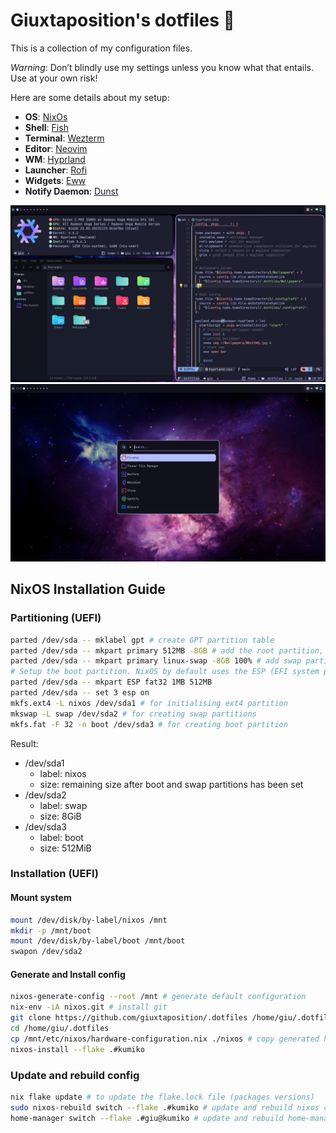 # Giuxtaposition's dotfiles 💜

This is a collection of my configuration files.

_Warning_: Don’t blindly use my settings unless you know what that entails. Use at your own risk!

Here are some details about my setup:

- **OS**: [NixOs](https://github.com/NixOS/nixpkgs)
- **Shell**: [Fish](https://github.com/fish-shell/fish-shell)
- **Terminal**: [Wezterm](https://github.com/wez/wezterm)
- **Editor**: [Neovim](https://github.com/neovim/neovim/)
- **WM**: [Hyprland](https://github.com/hyprwm/Hyprland)
- **Launcher**: [Rofi](https://github.com/davatorium/rofi)
- **Widgets**: [Eww](https://github.com/elkowar/eww)
- **Notify Daemon**: [Dunst](https://github.com/dunst-project/dunst)

![](/.github/images/screenshot1.png)
![](/.github/images/screenshot2.png)

## NixOS Installation Guide

### Partitioning (UEFI)

```bash
parted /dev/sda -- mklabel gpt # create GPT partition table
parted /dev/sda -- mkpart primary 512MB -8GB # add the root partition, this will fill the disk except for the end part, where the swap will live and space left in front will be used by the boot partition
parted /dev/sda -- mkpart primary linux-swap -8GB 100% # add swap partition
# Setup the boot partition. NixOS by default uses the ESP (EFI system partition) as its /boot partition. It uses the initially reserved 512MiB at the start of the disk.
parted /dev/sda -- mkpart ESP fat32 1MB 512MB
parted /dev/sda -- set 3 esp on
mkfs.ext4 -L nixos /dev/sda1 # for initialising ext4 partition
mkswap -L swap /dev/sda2 # for creating swap partitions
mkfs.fat -F 32 -n boot /dev/sda3 # for creating boot partition

```

Result:

- /dev/sda1
  - label: nixos
  - size: remaining size after boot and swap partitions has been set
- /dev/sda2
  - label: swap
  - size: 8GiB
- /dev/sda3
  - label: boot
  - size: 512MiB

### Installation (UEFI)

#### Mount system

```bash
mount /dev/disk/by-label/nixos /mnt
mkdir -p /mnt/boot
mount /dev/disk/by-label/boot /mnt/boot
swapon /dev/sda2
```

#### Generate and Install config

```bash
nixos-generate-config --root /mnt # generate default configuration
nix-env -iA nixos.git # install git
git clone https://github.com/giuxtaposition/.dotfiles /home/giu/.dotfiles
cd /home/giu/.dotfiles
cp /mnt/etc/nixos/hardware-configuration.nix ./nixos # copy generated hardware-configuration
nixos-install --flake .#kumiko
```

### Update and rebuild config

```bash
nix flake update # to update the flake.lock file (packages versions)
sudo nixos-rebuild switch --flake .#kumiko # update and rebuild nixos config
home-manager switch --flake .#giu@kumiko # update and rebuild home-manager config
```
